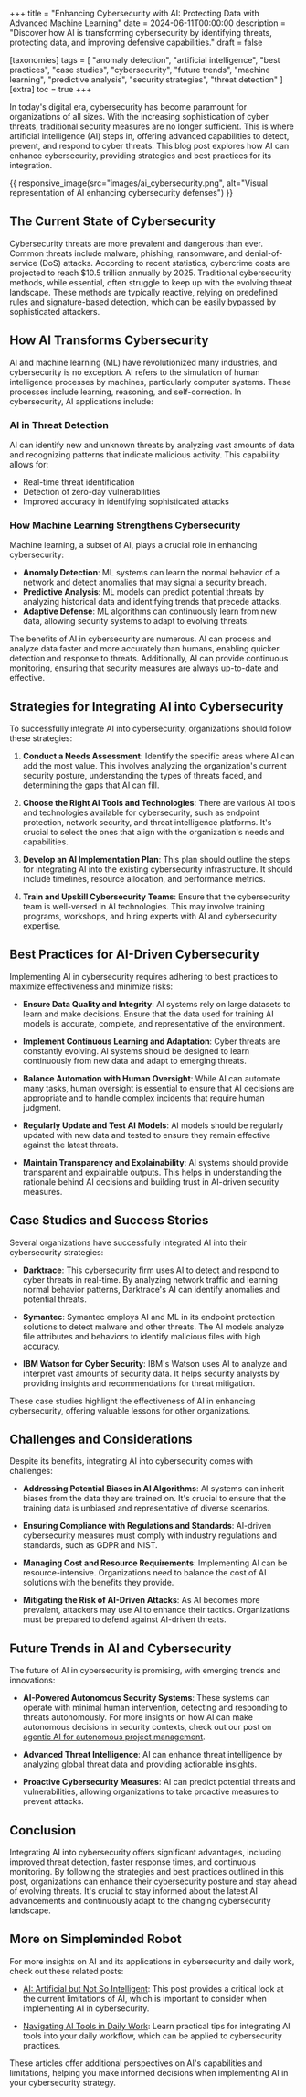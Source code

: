+++
title = "Enhancing Cybersecurity with AI: Protecting Data with Advanced Machine Learning"
date = 2024-06-11T00:00:00
description = "Discover how AI is transforming cybersecurity by identifying threats, protecting data, and improving defensive capabilities."
draft = false

[taxonomies]
tags = [ "anomaly detection", "artificial intelligence", "best practices", "case studies", "cybersecurity", "future trends", "machine learning", "predictive analysis", "security strategies", "threat detection" ]
[extra]
toc = true
+++



In today's digital era, cybersecurity has become paramount for organizations of all sizes. With the increasing sophistication of cyber threats, traditional security measures are no longer sufficient. This is where artificial intelligence (AI) steps in, offering advanced capabilities to detect, prevent, and respond to cyber threats. This blog post explores how AI can enhance cybersecurity, providing strategies and best practices for its integration.

<!--more-->

{{ responsive_image(src="images/ai_cybersecurity.png", alt="Visual representation of AI enhancing cybersecurity defenses") }}

## The Current State of Cybersecurity

Cybersecurity threats are more prevalent and dangerous than ever. Common threats include malware, phishing, ransomware, and denial-of-service (DoS) attacks. According to recent statistics, cybercrime costs are projected to reach $10.5 trillion annually by 2025. Traditional cybersecurity methods, while essential, often struggle to keep up with the evolving threat landscape. These methods are typically reactive, relying on predefined rules and signature-based detection, which can be easily bypassed by sophisticated attackers.

## How AI Transforms Cybersecurity

AI and machine learning (ML) have revolutionized many industries, and cybersecurity is no exception. AI refers to the simulation of human intelligence processes by machines, particularly computer systems. These processes include learning, reasoning, and self-correction. In cybersecurity, AI applications include:

### AI in Threat Detection

AI can identify new and unknown threats by analyzing vast amounts of data and recognizing patterns that indicate malicious activity. This capability allows for:

- Real-time threat identification
- Detection of zero-day vulnerabilities
- Improved accuracy in identifying sophisticated attacks

### How Machine Learning Strengthens Cybersecurity

Machine learning, a subset of AI, plays a crucial role in enhancing cybersecurity:

- **Anomaly Detection**: ML systems can learn the normal behavior of a network and detect anomalies that may signal a security breach.
- **Predictive Analysis**: ML models can predict potential threats by analyzing historical data and identifying trends that precede attacks.
- **Adaptive Defense**: ML algorithms can continuously learn from new data, allowing security systems to adapt to evolving threats.

The benefits of AI in cybersecurity are numerous. AI can process and analyze data faster and more accurately than humans, enabling quicker detection and response to threats. Additionally, AI can provide continuous monitoring, ensuring that security measures are always up-to-date and effective.

## Strategies for Integrating AI into Cybersecurity

To successfully integrate AI into cybersecurity, organizations should follow these strategies:

1. **Conduct a Needs Assessment**: Identify the specific areas where AI can add the most value. This involves analyzing the organization's current security posture, understanding the types of threats faced, and determining the gaps that AI can fill.

2. **Choose the Right AI Tools and Technologies**: There are various AI tools and technologies available for cybersecurity, such as endpoint protection, network security, and threat intelligence platforms. It's crucial to select the ones that align with the organization's needs and capabilities.

3. **Develop an AI Implementation Plan**: This plan should outline the steps for integrating AI into the existing cybersecurity infrastructure. It should include timelines, resource allocation, and performance metrics.

4. **Train and Upskill Cybersecurity Teams**: Ensure that the cybersecurity team is well-versed in AI technologies. This may involve training programs, workshops, and hiring experts with AI and cybersecurity expertise.

## Best Practices for AI-Driven Cybersecurity

Implementing AI in cybersecurity requires adhering to best practices to maximize effectiveness and minimize risks:

- **Ensure Data Quality and Integrity**: AI systems rely on large datasets to learn and make decisions. Ensure that the data used for training AI models is accurate, complete, and representative of the environment.

- **Implement Continuous Learning and Adaptation**: Cyber threats are constantly evolving. AI systems should be designed to learn continuously from new data and adapt to emerging threats.

- **Balance Automation with Human Oversight**: While AI can automate many tasks, human oversight is essential to ensure that AI decisions are appropriate and to handle complex incidents that require human judgment.

- **Regularly Update and Test AI Models**: AI models should be regularly updated with new data and tested to ensure they remain effective against the latest threats.

- **Maintain Transparency and Explainability**: AI systems should provide transparent and explainable outputs. This helps in understanding the rationale behind AI decisions and building trust in AI-driven security measures.

## Case Studies and Success Stories

Several organizations have successfully integrated AI into their cybersecurity strategies:

- **Darktrace**: This cybersecurity firm uses AI to detect and respond to cyber threats in real-time. By analyzing network traffic and learning normal behavior patterns, Darktrace's AI can identify anomalies and potential threats.

- **Symantec**: Symantec employs AI and ML in its endpoint protection solutions to detect malware and other threats. The AI models analyze file attributes and behaviors to identify malicious files with high accuracy.

- **IBM Watson for Cyber Security**: IBM's Watson uses AI to analyze and interpret vast amounts of security data. It helps security analysts by providing insights and recommendations for threat mitigation.

These case studies highlight the effectiveness of AI in enhancing cybersecurity, offering valuable lessons for other organizations.

## Challenges and Considerations

Despite its benefits, integrating AI into cybersecurity comes with challenges:

- **Addressing Potential Biases in AI Algorithms**: AI systems can inherit biases from the data they are trained on. It's crucial to ensure that the training data is unbiased and representative of diverse scenarios.

- **Ensuring Compliance with Regulations and Standards**: AI-driven cybersecurity measures must comply with industry regulations and standards, such as GDPR and NIST.

- **Managing Cost and Resource Requirements**: Implementing AI can be resource-intensive. Organizations need to balance the cost of AI solutions with the benefits they provide.

- **Mitigating the Risk of AI-Driven Attacks**: As AI becomes more prevalent, attackers may use AI to enhance their tactics. Organizations must be prepared to defend against AI-driven threats.

## Future Trends in AI and Cybersecurity

The future of AI in cybersecurity is promising, with emerging trends and innovations:

- **AI-Powered Autonomous Security Systems**: These systems can operate with minimal human intervention, detecting and responding to threats autonomously. For more insights on how AI can make autonomous decisions in security contexts, check out our post on [agentic AI for autonomous project management](@/agentic-ai-autonomous-project-management.md).

- **Advanced Threat Intelligence**: AI can enhance threat intelligence by analyzing global threat data and providing actionable insights.

- **Proactive Cybersecurity Measures**: AI can predict potential threats and vulnerabilities, allowing organizations to take proactive measures to prevent attacks.

## Conclusion

Integrating AI into cybersecurity offers significant advantages, including improved threat detection, faster response times, and continuous monitoring. By following the strategies and best practices outlined in this post, organizations can enhance their cybersecurity posture and stay ahead of evolving threats. It's crucial to stay informed about the latest AI advancements and continuously adapt to the changing cybersecurity landscape.

## More on Simpleminded Robot

For more insights on AI and its applications in cybersecurity and daily work, check out these related posts:

- [AI: Artificial but Not So Intelligent](@/ai-artificial-but-not-so-intelligent.md): This post provides a critical look at the current limitations of AI, which is important to consider when implementing AI in cybersecurity.

- [Navigating AI Tools in Daily Work](@/navigating-ai-tools-daily-work.md): Learn practical tips for integrating AI tools into your daily workflow, which can be applied to cybersecurity practices.

These articles offer additional perspectives on AI's capabilities and limitations, helping you make informed decisions when implementing AI in your cybersecurity strategy.

